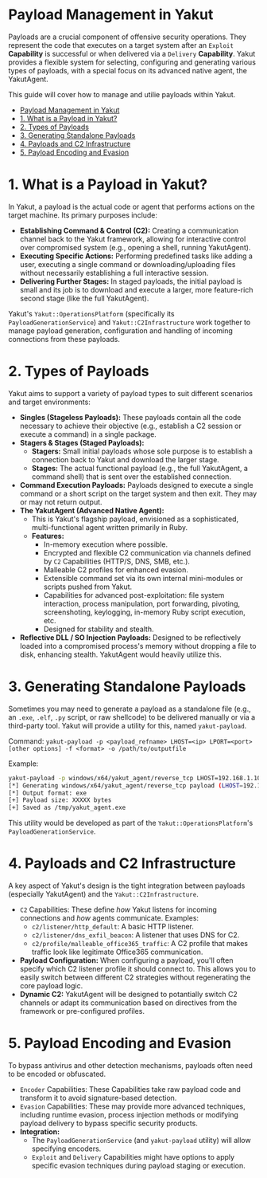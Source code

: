 # Payload Management in Yakut

Payloads are a crucial component of offensive security operations. They represent the
code that executes on a target system after an `Exploit` **Capability** is successful or
when delivered via a `Delivery` **Capability**. Yakut provides a flexible system for
selecting, configuring and generating various types of payloads, with a special focus
on its advanced native agent, the YakutAgent.

This guide will cover how to manage and utilie payloads within Yakut.

- [Payload Management in Yakut](#payload-management-in-yakut)
- [1. What is a Payload in Yakut?](#1-what-is-a-payload-in-yakut)
- [2. Types of Payloads](#2-types-of-payloads)
- [3. Generating Standalone Payloads](#3-generating-standalone-payloads)
- [4. Payloads and C2 Infrastructure](#4-payloads-and-c2-infrastructure)
- [5. Payload Encoding and Evasion](#5-payload-encoding-and-evasion)

# 1. What is a Payload in Yakut?

In Yakut, a payload is the actual code or agent that performs actions on the target
machine. Its primary purposes include:

- **Establishing Command & Control (C2):** Creating a communication channel back to the Yakut framework, allowing for interactive control over compromised system (e.g., opening a shell, running YakutAgent).
- **Executing Specific Actions:** Performing predefined tasks like adding a user, executing a single command or downloading/uploading files without necessarily establishing a full interactive session.
- **Delivering Further Stages:** In staged payloads, the initial payload is small and its job is to download and execute a larger, more feature-rich second stage (like the full YakutAgent).

Yakut's `Yakut::OperationsPlatform` (specifically its `PayloadGenerationService`) and `Yakut::C2Infrastructure` work together to manage payload generation, configuration and handling of incoming connections from these payloads.

# 2. Types of Payloads

Yakut aims to support a variety of payload types to suit different scenarios and target environments:

- **Singles (Stageless Payloads):** These payloads contain all the code necessary to achieve their objective (e.g., establish a C2 session or execute a command) in a single package.
- **Stagers & Stages (Staged Payloads):**
  - **Stagers:** Small initial payloads whose sole purpose is to establish a connection back to Yakut and download the larger stage.
  - **Stages:** The actual functional payload (e.g., the full YakutAgent, a command shell) that is sent over the established connection.
- **Command Execution Payloads:** Payloads designed to execute a single command or a short script on the target system and then exit. They may or may not return output.
- **The YakutAgent (Advanced Native Agent):**
  - This is Yakut's flagship payload, envisioned as a sophisticated, multi-functional agent written primarily in Ruby.
  - **Features:**
    - In-memory execution where possible.
    - Encrypted and flexible C2 communication via channels defined by `C2` Capabilities (HTTP/S, DNS, SMB, etc.).
    - Malleable C2 profiles for enhanced evasion.
    - Extensible command set via its own internal mini-modules or scripts pushed from Yakut.
    - Capabilities for advanced post-exploitation: file system interaction, process manipulation, port forwarding, pivoting, screenshoting, keylogging, in-memory Ruby script execution, etc.
    - Designed for stability and stealth.
- **Reflective DLL / SO Injection Payloads:** Designed to be reflectively loaded into a compromised process's memory without dropping a file to disk, enhancing stealth. YakutAgent would heavily utilize this.

# 3. Generating Standalone Payloads

Sometimes you may need to generate a payload as a standalone file (e.g., an `.exe`,
`.elf`, `.py` script, or raw shellcode) to be delivered manually or via a third-party
tool. Yakut will provide a utility for this, named `yakut-payload`.

Command: `yakut-payload -p <payload_refname> LHOST=<ip> LPORT=<port> [other options] -f <format> -o /path/to/outputfile`

Example:

```bash
yakut-payload -p windows/x64/yakut_agent/reverse_tcp LHOST=192.168.1.100 LPORT=4444 -f exe -o /tmp/yakut_agent.exe
[*] Generating windows/x64/yakut_agent/reverse_tcp payload (LHOST=192.168.1.100, LPORT=4444)
[*] Output format: exe
[+] Payload size: XXXXX bytes
[+] Saved as /tmp/yakut_agent.exe
```

This utility would be developed as part of the `Yakut::OperationsPlatform`'s
`PayloadGenerationService`.

# 4. Payloads and C2 Infrastructure

A key aspect of Yakut's design is the tight integration between payloads (especially YakutAgent) and the `Yakut::C2Infrastructure`.

- `C2` Capabilities: These define _how_ Yakut listens for incoming connections and _how_ agents communicate. Examples:
  - `c2/listener/http_default`: A basic HTTP listener.
  - `c2/listener/dns_exfil_beacon`: A listener that uses DNS for C2.
  - `c2/profile/malleable_office365_traffic`: A C2 profile that makes traffic look like legitimate Office365 communication.
- **Payload Configuration:** When configuring a payload, you'll often specify which C2 listener profile it should connect to. This allows you to easily switch between different C2 strategies without regenerating the core payload logic.
- **Dynamic C2:** YakutAgent will be designed to potantially switch C2 channels or adapt its communication based on directives from the framework or pre-configured profiles.

# 5. Payload Encoding and Evasion

To bypass antivirus and other detection mechanisms, payloads often need to be encoded
or obfuscated.

- `Encoder` Capabilities: These Capabilities take raw payload code and transform it to avoid signature-based detection.
- `Evasion` Capabilities: These may provide more advanced techniques, including runtime evasion, process injection methods or modifying payload delivery to bypass specific security products.
- **Integration:**
  - The `PayloadGenerationService` (and `yakut-payload` utility) will allow specifying encoders.
  - `Exploit` and `Delivery` Capabilities might have options to apply specific evasion techniques during payload staging or execution.
